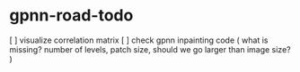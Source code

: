 # gpnn-road-todo
[ ] visualize correlation matrix 
[ ] check gpnn inpainting code ( what is missing? number of levels, patch size, should we go larger than image size? )
